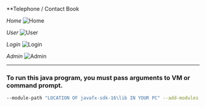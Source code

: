 **Telephone / Contact Book

*Home*
![Home](https://user-images.githubusercontent.com/89692428/140825950-27ea563a-7c3d-4915-82ab-605cf6daf322.png)

*User*
![User](https://user-images.githubusercontent.com/89692428/140825993-8ca9ea6c-0c53-46e4-9cdd-dfb0ff47ea8c.png)

*Login*
![Login](https://user-images.githubusercontent.com/89692428/140826010-b2012083-f461-4925-b655-dfba901472e7.png)

*Admin*
![Admin](https://user-images.githubusercontent.com/89692428/140826030-a7129b1c-bc3f-4498-be6e-86df38b47104.png)

<hr>

### To run this java program, you must pass arguments to VM or command prompt.
```bash
--module-path "LOCATION OF javafx-sdk-16\lib IN YOUR PC" --add-modules javafx.controls,javafx.fxml
```

